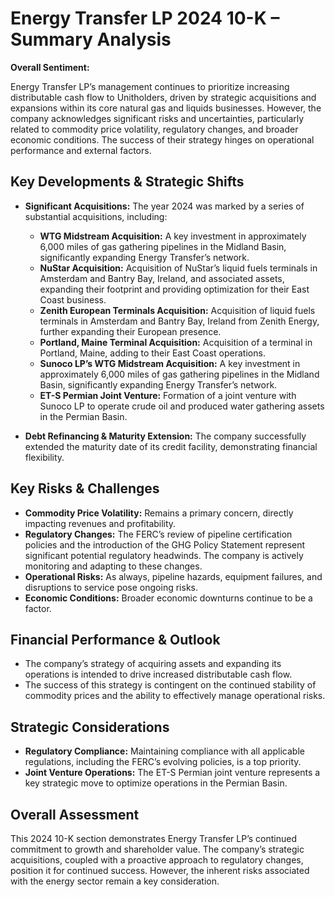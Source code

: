 
# Energy Transfer LP 2024 10-K – Summary Analysis

**Overall Sentiment:**

Energy Transfer LP’s management continues to prioritize increasing distributable cash flow to Unitholders, driven by strategic acquisitions and expansions within its core natural gas and liquids businesses. However, the company acknowledges significant risks and uncertainties, particularly related to commodity price volatility, regulatory changes, and broader economic conditions. The success of their strategy hinges on operational performance and external factors.

## Key Developments & Strategic Shifts

*   **Significant Acquisitions:** The year 2024 was marked by a series of substantial acquisitions, including:
    *   **WTG Midstream Acquisition:**  A key investment in approximately 6,000 miles of gas gathering pipelines in the Midland Basin, significantly expanding Energy Transfer’s network.
    *   **NuStar Acquisition:**  Acquisition of NuStar’s liquid fuels terminals in Amsterdam and Bantry Bay, Ireland, and associated assets, expanding their footprint and providing optimization for their East Coast business.
    *   **Zenith European Terminals Acquisition:** Acquisition of liquid fuels terminals in Amsterdam and Bantry Bay, Ireland from Zenith Energy, further expanding their European presence.
    *   **Portland, Maine Terminal Acquisition:** Acquisition of a terminal in Portland, Maine, adding to their East Coast operations.
    *   **Sunoco LP’s WTG Midstream Acquisition:** A key investment in approximately 6,000 miles of gas gathering pipelines in the Midland Basin, significantly expanding Energy Transfer’s network.
    *   **ET-S Permian Joint Venture:** Formation of a joint venture with Sunoco LP to operate crude oil and produced water gathering assets in the Permian Basin.

*   **Debt Refinancing & Maturity Extension:** The company successfully extended the maturity date of its credit facility, demonstrating financial flexibility.

## Key Risks & Challenges

*   **Commodity Price Volatility:** Remains a primary concern, directly impacting revenues and profitability.
*   **Regulatory Changes:** The FERC’s review of pipeline certification policies and the introduction of the GHG Policy Statement represent significant potential regulatory headwinds. The company is actively monitoring and adapting to these changes.
*   **Operational Risks:**  As always, pipeline hazards, equipment failures, and disruptions to service pose ongoing risks.
*   **Economic Conditions:** Broader economic downturns continue to be a factor.

## Financial Performance & Outlook

*   The company’s strategy of acquiring assets and expanding its operations is intended to drive increased distributable cash flow.
*   The success of this strategy is contingent on the continued stability of commodity prices and the ability to effectively manage operational risks.

## Strategic Considerations

*   **Regulatory Compliance:** Maintaining compliance with all applicable regulations, including the FERC’s evolving policies, is a top priority.
*   **Joint Venture Operations:** The ET-S Permian joint venture represents a key strategic move to optimize operations in the Permian Basin.

## Overall Assessment

This 2024 10-K section demonstrates Energy Transfer LP’s continued commitment to growth and shareholder value. The company’s strategic acquisitions, coupled with a proactive approach to regulatory changes, position it for continued success. However, the inherent risks associated with the energy sector remain a key consideration.
